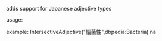 adds support for Japanese adjective types

usage: <AdjectivePattern> <AdjectiveType>

example: IntersectiveAdjective("細菌性",dbpedia:Bacteria) na
